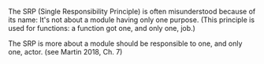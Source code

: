 
The SRP (Single Responsibility Principle) is often misunderstood because of its name: It's not about a module having only one purpose. (This principle is used for functions: a function got one, and only one, job.) 

The SRP is more about a module should be responsible to one, and only one, actor. (see Martin 2018, Ch. 7)
